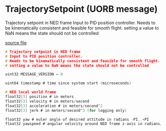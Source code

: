 # TrajectorySetpoint (UORB message)

Trajectory setpoint in NED frame
Input to PID position controller.
Needs to be kinematically consistent and feasible for smooth flight.
setting a value to NaN means the state should not be controlled

[source file](https://github.com/PX4/PX4-Autopilot/blob/main/msg/versioned/TrajectorySetpoint.msg)

```c
# Trajectory setpoint in NED frame
# Input to PID position controller.
# Needs to be kinematically consistent and feasible for smooth flight.
# setting a value to NaN means the state should not be controlled

uint32 MESSAGE_VERSION = 0

uint64 timestamp # time since system start (microseconds)

# NED local world frame
float32[3] position # in meters
float32[3] velocity # in meters/second
float32[3] acceleration # in meters/second^2
float32[3] jerk # in meters/second^3 (for logging only)

float32 yaw # euler angle of desired attitude in radians -PI..+PI
float32 yawspeed # angular velocity around NED frame z-axis in radians/second

```
